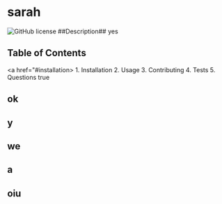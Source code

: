 # sarah
  ![GitHub license](https://img.shields.io/badge/license-oi-blue)
  ##Description## yes
  ## Table of Contents
  <a href="#installation> 1. Installation
  2. Usage
  3. Contributing
  4. Tests
  5. Questions
  true
  ## ok
  ## y
  ## we
  ## a 
  ## oiu
